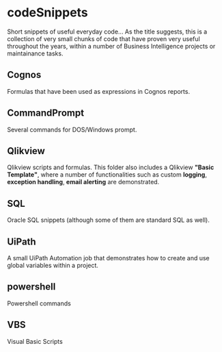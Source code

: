 # codeSnippets
Short snippets of useful everyday code...
As the title suggests, this is a collection of very small chunks of code that have proven very useful throughout the years, within a number of Business Intelligence projects or maintainance tasks.

## Cognos
Formulas that have been used as expressions in Cognos reports.
## CommandPrompt
Several commands for DOS/Windows prompt.
## Qlikview
Qlikview scripts and formulas.
This folder also includes a Qlikview **"Basic Template"**, where a number of functionalities such as custom **logging**, **exception handling**, **email alerting** are demonstrated.
## SQL
Oracle SQL snippets (although some of them are standard SQL as well). 
## UiPath
A small UiPath Automation job that demonstrates how to create and use global variables within a project.
## powershell
Powershell commands
## VBS
Visual Basic Scripts
